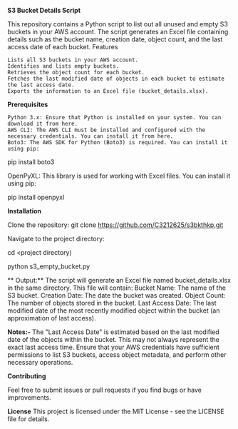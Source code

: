 **S3 Bucket Details Script**

This repository contains a Python script to list out all unused and empty S3 buckets in your AWS account. The script generates an Excel file containing details such as the bucket name, creation date, object count, and the last access date of each bucket.
Features

    Lists all S3 buckets in your AWS account.
    Identifies and lists empty buckets.
    Retrieves the object count for each bucket.
    Fetches the last modified date of objects in each bucket to estimate the last access date.
    Exports the information to an Excel file (bucket_details.xlsx).

**Prerequisites**

    Python 3.x: Ensure that Python is installed on your system. You can download it from here.
    AWS CLI: The AWS CLI must be installed and configured with the necessary credentials. You can install it from here.
    Boto3: The AWS SDK for Python (Boto3) is required. You can install it using pip:
 
pip install boto3

OpenPyXL: This library is used for working with Excel files. You can install it using pip:

pip install openpyxl

**Installation**

Clone the repository:
git clone https://github.com/C3212625/s3bkthkp.git

Navigate to the project directory:

cd <project directory)

python s3_empty_bucket.py

   ** Output:**
        The script will generate an Excel file named bucket_details.xlsx in the same directory. This file will contain:
            Bucket Name: The name of the S3 bucket.
            Creation Date: The date the bucket was created.
            Object Count: The number of objects stored in the bucket.
            Last Access Date: The last modified date of the most recently modified object within the bucket (an approximation of last access).

**Notes:-**
    The "Last Access Date" is estimated based on the last modified date of the objects within the bucket. This may not always represent the exact last access time.
    Ensure that your AWS credentials have sufficient permissions to list S3 buckets, access object metadata, and perform other necessary operations.

**Contributing**

Feel free to submit issues or pull requests if you find bugs or have improvements.

**License**
This project is licensed under the MIT License - see the LICENSE file for details.
